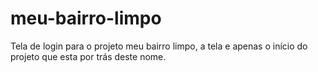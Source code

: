 # meu-bairro-limpo
Tela de login para o projeto meu bairro limpo, a tela e apenas o início do projeto que esta por trás deste nome.
